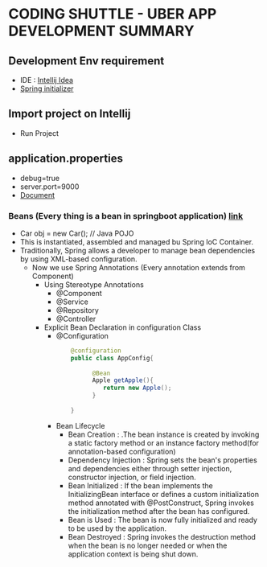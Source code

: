 # CODING SHUTTLE - UBER APP DEVELOPMENT SUMMARY


## Development Env requirement
- IDE : [Intellij Idea](https://www.jetbrains.com/idea/download/)
- [Spring initializer](https://start.spring.io/)

## Import project on Intellij
- Run Project

## application.properties
- debug=true
- server.port=9000
- [Document](https://docs.spring.io/spring-boot/appendix/application-properties/index.html)

### Beans (Every thing is a bean in springboot application) [link](https://app.codingshuttle.com/classroom/spring-boot-0-to-1---fundamentals_4/w/introduction-to-spring--spring-boot_23/lecture/beans_756)
- Car obj = new Car(); // Java POJO
- This is instantiated, assembled and managed bu Spring IoC Container.
- Traditionally, Spring allows a developer to manage bean dependencies by using XML-based configuration.
  - Now we use Spring Annotations (Every annotation extends from Component)
    - Using Stereotype Annotations
      - @Component
      - @Service
      - @Repository
      - @Controller
    - Explicit Bean Declaration in configuration Class
      - @Configuration
          ```java
              @configuration
              public class AppConfig{
                    
                    @Bean
                    Apple getApple(){
                       return new Apple();
                    }
                    
              }
          ```
      - Bean Lifecycle
        - Bean Creation : .The bean instance is created by invoking a static factory method or an instance factory method(for annotation-based configuration)
        - Dependency Injection : Spring sets the bean's properties and dependencies either through setter injection, constructor injection, or field injection.
        - Bean Initialized : If the bean implements the InitializingBean interface or defines a custom initialization method annotated with @PostConstruct, Spring invokes the initialization method after the bean has configured.
        - Bean is Used : The bean is now fully initialized and ready to be used by the application.
        - Bean Destroyed : Spring invokes the destruction method when the bean is no longer needed or when the application context is being shut down.